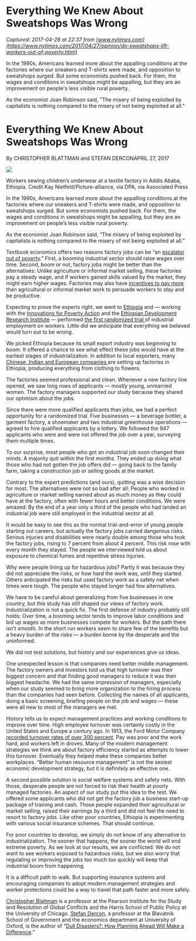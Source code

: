 # Everything We Knew About Sweatshops Was Wrong

_Captured: 2017-04-28 at 22:37 from [www.nytimes.com](https://www.nytimes.com/2017/04/27/opinion/do-sweatshops-lift-workers-out-of-poverty.html)_

In the 1990s, Americans learned more about the appalling conditions at the factories where our sneakers and T-shirts were made, and opposition to sweatshops surged. But some economists pushed back. For them, the wages and conditions in sweatshops might be appalling, but they are an improvement on people's less visible rural poverty.

As the economist Joan Robinson said, "The misery of being exploited by capitalists is nothing compared to the misery of not being exploited at all."

# Everything We Knew About Sweatshops Was Wrong

By CHRISTOPHER BLATTMAN and STEFAN DERCONAPRIL 27, 2017

![](https://static01.nyt.com/images/2017/04/28/opinion/28Blattmandercon-inyt/28Blattmandercon-inyt-master768.jpg)

Workers sewing children’s underwear at a textile factory in Addis Ababa, Ethiopia. Credit Kay Nietfeld/Picture-alliance, via DPA, via Associated Press 

In the 1990s, Americans learned more about the appalling conditions at the factories where our sneakers and T-shirts were made, and opposition to sweatshops surged. But some economists pushed back. For them, the wages and conditions in sweatshops might be appalling, but they are an improvement on people’s less visible rural poverty.

As the economist Joan Robinson said, “The misery of being exploited by capitalists is nothing compared to the misery of not being exploited at all.”

Textbook economics offers two reasons factory jobs can be “an [escalator out of poverty](http://www.nytimes.com/2009/01/15/opinion/15kristof.html?mtrref=undefined&gwh=674C00D6BD393760BA4E9FE425FE41BF&gwt=pay&assetType=opinion).” First, a booming industrial sector should raise wages over time. Second, boom or not, factory jobs might be better than the alternatives: Unlike agriculture or informal market selling, these factories pay a steady wage, and if workers gained skills valued by the market, they might earn higher wages. Factories may also have [incentives to pay more](https://en.wikipedia.org/wiki/Efficiency_wage) than agricultural or informal market work to persuade workers to stay and be productive.

Expecting to prove the experts right, we went to [Ethiopia](http://topics.nytimes.com/top/news/international/countriesandterritories/ethiopia/index.html?inline=nyt-geo) and — working with the [Innovations for Poverty Action](http://www.poverty-action.org/study/more-sweatshops-africa-experimental-study-firms-factory-labor-and-poverty-alleviation-ethiopia) and the [Ethiopian Development Research Institute](http://www.edri-eth.org/) — performed [the first randomized trial ](http://papers.ssrn.com/sol3/papers.cfm?abstract_id=2843595)of industrial employment on workers. Little did we anticipate that everything we believed would turn out to be wrong.

We picked Ethiopia because its small export industry was beginning to boom. It offered a chance to see what effect these jobs would have at the earliest stages of industrialization. In addition to local exporters, many [Chinese, Indian and European companies ](https://www.bloomberg.com/news/articles/2014-07-22/ethiopia-becomes-china-s-china-in-search-for-cheap-labor)are setting up factories in Ethiopia, producing everything from clothing to flowers.

The factories seemed professional and clean. Whenever a new factory line opened, we saw long rows of applicants — mostly young, unmarried women. The factory managers supported our study because they shared our optimism about the jobs.

Since there were more qualified applicants than jobs, we had a perfect opportunity for a randomized trial. Five businesses — a beverage bottler, a garment factory, a shoemaker and two industrial greenhouse operations — agreed to hire qualified applicants by a lottery. We followed the 947 applicants who were and were not offered the job over a year, surveying them multiple times.

To our surprise, most people who got an industrial job soon changed their minds. A majority quit within the first months. They ended up doing what those who had not gotten the job offers did — going back to the family farm, taking a construction job or selling goods at the market.

Contrary to the expert predictions (and ours), quitting was a wise decision for most. The alternatives were not so bad after all: People who worked in agriculture or market selling earned about as much money as they could have at the factory, often with fewer hours and better conditions. We were amazed: By the end of a year only a third of the people who had landed an industrial job were still employed in the industrial sector at all.

It would be easy to see this as the normal trial-and-error of young people starting out careers, but actually the factory jobs carried dangerous risks. Serious injuries and disabilities were nearly double among those who took the factory jobs, rising to 7 percent from about 4 percent. This risk rose with every month they stayed. The people we interviewed told us about exposure to chemical fumes and repetitive stress injuries.

Why were people lining up for hazardous jobs? Partly it was because they did not appreciate the risks, or how hard the work was, until they started. Others anticipated the risks but used factory work as a safety net when times were tough. The people who stayed longer had few alternatives.

We have to be careful about generalizing from five businesses in one country, but this study has still shaped our views of factory work. Industrialization is not a quick fix. The first defense of industry probably still holds: Over time, a booming sector tends to improve labor conditions and bid up wages as more businesses compete for workers. But the path there isn’t smooth. In the short run workers seem to share few of the benefits but a heavy burden of the risks — a burden borne by the desperate and the uninformed.

We did not test solutions, but history and our experiences give us ideas.

One unexpected lesson is that companies need better middle management. The factory owners and investors told us that high turnover was their biggest concern and that finding good managers to reduce it was their biggest headache. We had the same impression of managers, especially when our study seemed to bring more organization to the hiring process than the companies had seen before. Collecting the names of all applicants, doing a basic screening, briefing people on the job and wages — these were all new to most of the managers we met.

History tells us to expect management practices and working conditions to improve over time. High employee turnover was certainly costly in the United States and Europe a century ago. In 1913, the Ford Motor Company [recorded turnover rates of over 300 percent](https://smile.amazon.com/Fall-House-Labor-Workplace-1865-1925/dp/0521379822/). Pay was poor and the work hard, and workers left in droves. Many of the modern management strategies we think are about factory efficiency started as attempts to lower this turnover. Eventually they helped make these companies better workplaces. “Better human resource management” is not the sexiest economic development strategy, but it is definitely an effective one.

A second possible solution is social welfare systems and safety nets. With those, desperate people are not forced to risk their health at poorly managed factories. An aspect of our study put this idea to the test. We offered some applicants who did not get the factory job a business start-up package of training and cash. Those people expanded their agricultural or market selling, raised their earnings by a third and did not feel the need to resort to factory jobs. Like other poor countries, Ethiopia is experimenting with various social insurance schemes. That should continue.

For poor countries to develop, we simply do not know of any alternative to industrialization. The sooner that happens, the sooner the world will end extreme poverty. As we look at our results, we are conflicted: We do not want to see workers exposed to hazardous risks, but we also worry that regulating or improving the jobs too much too quickly will keep that industrial boom from happening.

It is a difficult path to walk. But supporting insurance systems and encouraging companies to adopt modern management strategies and worker protections could be a way to travel that path faster and more safely.

[Christopher Blattman](http://chrisblattman.com/) is a professor at the Pearson Institute for the Study and Resolution of Global Conflicts and the Harris School of Public Policy at the University of Chicago. [Stefan Dercon](http://www.bsg.ox.ac.uk/people/stefan-dercon), a professor at the Blavatnik School of Government and the economics department at University of Oxford, is the author of “[Dull Disasters?: How Planning Ahead Will Make a Difference](http://amzn.to/2iI0ytg).”
